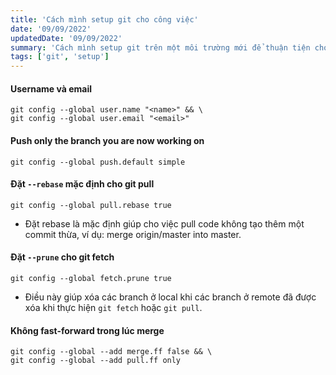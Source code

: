 ```yaml
---
title: 'Cách mình setup git cho công việc'
date: '09/09/2022'
updatedDate: '09/09/2022'
summary: 'Cách mình setup git trên một môi trường mới để thuận tiện cho các thao tác cơ bản như push, pull, fetch,...'
tags: ['git', 'setup']
---
```


#### Username và email

```
git config --global user.name "<name>" && \
git config --global user.email "<email>"
```

#### Push only the branch you are now working on

```
git config --global push.default simple
```

#### Đặt `--rebase` mặc định cho git pull

```
git config --global pull.rebase true
```

- Đặt rebase là mặc định giúp cho việc pull code không tạo thêm một commit thừa, ví dụ: merge origin/master into master.

#### Đặt `--prune` cho git fetch

```
git config --global fetch.prune true
```
- Điều này giúp xóa các branch ở local khi các branch ở remote đã được xóa khi thực hiện `git fetch` hoặc `git pull`.

#### Không fast-forward trong lúc merge

```
git config --global --add merge.ff false && \
git config --global --add pull.ff only
```